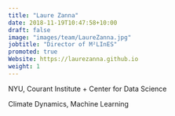 ```yaml
---
title: "Laure Zanna"
date: 2018-11-19T10:47:58+10:00
draft: false
image: "images/team/LaureZanna.jpg"
jobtitle: "Director of M²LInES"
promoted: true
Website: https://laurezanna.github.io
weight: 1
---
```



NYU, Courant Institute + Center for Data Science

Climate Dynamics, Machine Learning 


